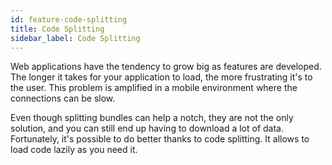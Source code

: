 ```yaml
---
id: feature-code-splitting
title: Code Splitting
sidebar_label: Code Splitting
---
```


Web applications have the tendency to grow big as features are developed. 
The longer it takes for your application to load, the more frustrating it's to the user. 
This problem is amplified in a mobile environment where the connections can be slow.

Even though splitting bundles can help a notch, they are not the only solution, 
and you can still end up having to download a lot of data. Fortunately, 
it's possible to do better thanks to code splitting. It allows to load code lazily as you need it.


<script async src="//pagead2.googlesyndication.com/pagead/js/adsbygoogle.js"></script>
<ins class="adsbygoogle"
     style="display:block"
     data-ad-client="ca-pub-7586505628408924"
     data-ad-slot="5652642939"
     data-ad-format="auto"></ins>
<script>
(adsbygoogle = window.adsbygoogle || []).push({});
</script>